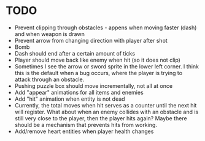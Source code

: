 # TODO

* Prevent clipping through obstacles - appens when moving faster (dash) and when weapon is drawn
* Prevent arrow from changing direction with player after shot
* Bomb
* Dash should end after a certain amount of ticks
* Player should move back like enemy when hit (so it does not clip)
* Sometimes I see the arrow or sword sprite in the lower left corner. I think this is the default when a bug occurs, where the player is trying to attack through an obstacle.
* Pushing puzzle box should move incrementally, not all at once
* Add "appear" animations for all items and enemies
* Add "hit" animation when entity is not dead
* Currently, the total moves when hit serves as a counter until the next hit will register. What about when an enemy collides with an obstacle and is still very close to the player, then the player hits again? Maybe there should be a mechanism that prevents hits from working.
* Add/remove heart entities when player health changes
